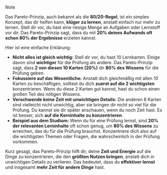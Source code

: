> [!NOTE]
> Das Pareto-Prinzip, auch bekannt als die **80/20-Regel**, ist ein simples Konzept, das dir helfen kann, **klüger zu lernen**, anstatt einfach nur mehr zu lernen. Stell dir vor, du hast eine riesige Menge an Aufgaben oder Lernstoff vor dir. Das Pareto-Prinzip sagt, dass du mit **20% deines Aufwands oft schon 80% der Ergebnisse** erzielen kannst.

Hier ist eine einfache Erklärung:

- **Nicht alles ist gleich wichtig:** Stell dir vor, du hast 10 Lernkarten. Einige davon sind **wichtiger** für die Prüfung als andere. Das Pareto-Prinzip sagt, dass **2 von diesen 10 Karten (20%)** dir **80% des Wissens** für die Prüfung geben.
- **Fokussiere auf das Wesentliche:** Anstatt dich gleichmäßig mit allen 10 Karten zu beschäftigen, solltest du dich **zuerst auf die 2 wichtigsten** konzentrieren. Wenn du diese 2 Karten gut kannst, hast du schon einen großen Teil des nötigen Wissens.
- **Verschwende keine Zeit mit unwichtigen Details:** Die anderen 8 Karten sind vielleicht nicht unwichtig, aber sie bringen dir nicht so viel für die Prüfung. Du kannst sie dir später anschauen, wenn du noch Zeit hast. Es ist besser, sich **auf die Kerninhalte zu konzentrieren**.
- **Beispiel aus dem Studium:** Wenn du für eine Prüfung lernst, sind **20% der relevanten Lerninhalte** oft schon genug, um **80% des Wissens** zu erreichen, das du für die Prüfung brauchst. Konzentriere dich also auf die wichtigsten Themen oder Fragen, die wahrscheinlich in der Prüfung vorkommen.

Kurz gesagt, das Pareto-Prinzip hilft dir, deine **Zeit und Energie** auf die Dinge zu konzentrieren, die den **größten Nutzen bringen**, anstatt dich in unwichtigen Details zu verlieren. Das bedeutet, dass du **effektiver lernst** und insgesamt **mehr Zeit für andere Dinge** hast.